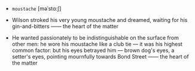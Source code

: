 - `moustache` [məˈstɑ:ʃ]



-  Wilson stroked his very young moustache and dreamed, waiting for his gin-and-bitters —— the heart of the matter

-  He wanted passionately to be indistinguishable on the surface from other men: he wore his moustache like a club tie — it was his highest common factor: but his eyes betrayed him — brown dog's eyes, a setter's eyes, pointing mournfully towards Bond Street —— the heart of the matter